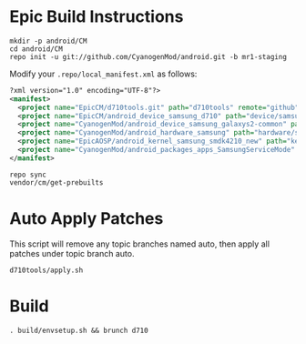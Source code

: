 Epic Build Instructions
=======================
```
mkdir -p android/CM
cd android/CM
repo init -u git://github.com/CyanogenMod/android.git -b mr1-staging
```

Modify your `.repo/local_manifest.xml` as follows:

```xml
?xml version="1.0" encoding="UTF-8"?>
<manifest>
  <project name="EpicCM/d710tools.git" path="d710tools" remote="github" revision="mr1-staging" />
  <project name="EpicCM/android_device_samsung_d710" path="device/samsung/d710" remote="github" revision="mr1-staging" />
  <project name="CyanogenMod/android_device_samsung_galaxys2-common" path="device/samsung/galaxys2-common" remote="github" revision="mr1-staging" />
  <project name="CyanogenMod/android_hardware_samsung" path="hardware/samsung" remote="github" revision="mr1-staging" />
  <project name="EpicAOSP/android_kernel_samsung_smdk4210_new" path="kernel/samsung/smdk4210" remote="github" revision="jellybean" />
  <project name="CyanogenMod/android_packages_apps_SamsungServiceMode" path="packages/apps/SamsungServiceMode" remote="github" revision="jellybean" />
</manifest>
```

```
repo sync
vendor/cm/get-prebuilts
```

Auto Apply Patches
==================
This script will remove any topic branches named auto, then apply all patches under topic branch auto.

```
d710tools/apply.sh
```

Build
=====
```
. build/envsetup.sh && brunch d710
```
